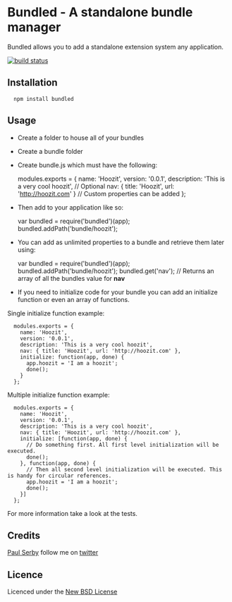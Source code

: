 # Bundled - A standalone bundle manager

Bundled allows you to add a standalone extension system any application.

[![build status](https://secure.travis-ci.org/serby/bundled.png)](http://travis-ci.org/serby/bundled)

## Installation

      npm install bundled

## Usage

* Create a folder to house all of your bundles
* Create a bundle folder
* Create bundle.js which must have the following:

    modules.exports = {
      name: 'Hoozit',
      version: '0.0.1',
      description: 'This is a very cool hoozit', // Optional
      nav: { title: 'Hoozit', url: 'http://hoozit.com' } // Custom properties can be added
    };

* Then add to your application like so:

    var bundled = require('bundled')(app);
    bundled.addPath('bundle/hoozit');

* You can add as unlimited properties to a bundle and retrieve them later using:

    var bundled = require('bundled')(app);
    bundled.addPath('bundle/hoozit');
    bundled.get('nav'); // Returns an array of all the bundles value for **nav**

* If you need to initialize code for your bundle you can add an initialize function or even an array of functions.

Single initialize function example:

      modules.exports = {
        name: 'Hoozit',
        version: '0.0.1',
        description: 'This is a very cool hoozit',
        nav: { title: 'Hoozit', url: 'http://hoozit.com' },
        initialize: function(app, done) {
          app.hoozit = 'I am a hoozit';
          done();
        }
      };

Multiple initialize function example:

      modules.exports = {
        name: 'Hoozit',
        version: '0.0.1',
        description: 'This is a very cool hoozit',
        nav: { title: 'Hoozit', url: 'http://hoozit.com' },
        initialize: [function(app, done) {
          // Do something first. All first level initialization will be executed.
          done();
        }, function(app, done) {
          // Then all second level initialization will be executed. This is handy for circular references.
          app.hoozit = 'I am a hoozit';
          done();
        }]
      };

For more information take a look at the tests.

## Credits
[Paul Serby](https://github.com/serby/) follow me on [twitter](http://twitter.com/PabloSerbo)

## Licence
Licenced under the [New BSD License](http://opensource.org/licenses/bsd-license.php)
